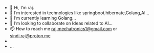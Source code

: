 - 👋 Hi, I’m raj.
- 👀 I’m interested in technologies like springboot,hibernate,Golang,AI...
- 🌱 I’m currently learning Golang...
- 💞️ I’m looking to collaborate on Ideas related to AI...
- 📫 How to reach me raj.mechatronics1@gmail.com or sindi.raj@proton.me
- 
- ...

<!---
Gigachad-developer/Gigachad-developer is a ✨ special ✨ repository because its `README.md` (this file) appears on your GitHub profile.
You can click the Preview link to take a look at your changes.
--->
